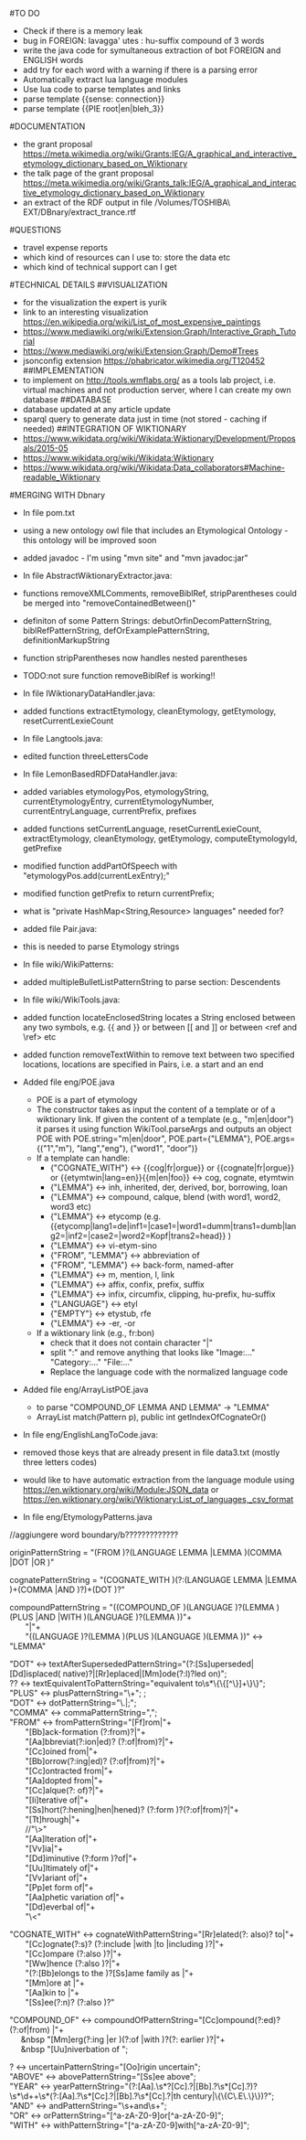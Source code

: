 #TO DO
* Check if there is a memory leak
* bug in FOREIGN: lavagga' utes : hu-suffix compound of 3 words
* write the java code for symultaneous extraction of bot FOREIGN and ENGLISH words
* add try for each word with a warning if there is a parsing error
* Automatically extract lua language modules
* Use lua code to parse templates and links
* parse template {{sense: connection}}
* parse template {{PIE root|en|bleh_3}}

#DOCUMENTATION
* the grant proposal https://meta.wikimedia.org/wiki/Grants:IEG/A_graphical_and_interactive_etymology_dictionary_based_on_Wiktionary
* the talk page of the grant proposal https://meta.wikimedia.org/wiki/Grants_talk:IEG/A_graphical_and_interactive_etymology_dictionary_based_on_Wiktionary
* an extract of the RDF output in file /Volumes/TOSHIBA\ EXT/DBnary/extract_trance.rtf 

#QUESTIONS
* travel expense reports
* which kind of resources can I use to: store the data etc
* which kind of technical support can I get

#TECHNICAL DETAILS
##VISUALIZATION
* for the visualization the expert is yurik
* link to an interesting visualization https://en.wikipedia.org/wiki/List_of_most_expensive_paintings
* https://www.mediawiki.org/wiki/Extension:Graph/Interactive_Graph_Tutorial
* https://www.mediawiki.org/wiki/Extension:Graph/Demo#Trees
* jsonconfig extension https://phabricator.wikimedia.org/T120452
##IMPLEMENTATION
* to implement on http://tools.wmflabs.org/ as a tools lab project, i.e. virtual machines and not production server, where I can create my own database 
##DATABASE
* database updated at any article update
* sparql query to generate data just in time (not stored - caching if needed)
##INTEGRATION OF WIKTIONARY
* https://www.wikidata.org/wiki/Wikidata:Wiktionary/Development/Proposals/2015-05
* https://www.wikidata.org/wiki/Wikidata:Wiktionary
* https://www.wikidata.org/wiki/Wikidata:Data_collaborators#Machine-readable_Wiktionary

#MERGING WITH Dbnary
* In file pom.txt
 * using a new ontology owl file that includes an Etymological Ontology - this ontology will be improved soon
 * added javadoc - I'm using "mvn site" and "mvn javadoc:jar" 

* In file AbstractWiktionaryExtractor.java:
 * functions removeXMLComments, removeBiblRef, stripParentheses could be merged into "removeContainedBetween()"
 * definiton of some Pattern Strings: debutOrfinDecomPatternString, biblRefPatternString, defOrExamplePatternString, definitionMarkupString
 * function stripParentheses now handles nested parentheses
 * TODO:not sure function removeBiblRef is working!!

* In file IWiktionaryDataHandler.java:
 * added functions extractEtymology, cleanEtymology, getEtymology, resetCurrentLexieCount

* In file Langtools.java:
 * edited function threeLettersCode

* In file LemonBasedRDFDataHandler.java:
 * added variables etymologyPos, etymologyString, currentEtymologyEntry, currentEtymologyNumber, currentEntryLanguage, currentPrefix, prefixes
 * added functions setCurrentLanguage, resetCurrentLexieCount, extractEtymology, cleanEtymology, getEtymology, computeEtymologyId, getPrefixe
 * modified function addPartOfSpeech with "etymologyPos.add(currentLexEntry);"
 * modified function getPrefix to return currentPrefix;
 * what is "private HashMap<String,Resource> languages" needed for?

* added file Pair.java:
 * this is needed to parse Etymology strings

* In file wiki/WikiPatterns:
 * added multipleBulletListPatternString to parse section: Descendents

* In file wiki/WikiTools.java:
 * added function locateEnclosedString locates a String	enclosed between any two symbols,
 e.g. {{ and }} or between [[ and ]] or	between	<ref and \ref> etc
 * added function removeTextWithin to remove text between two specified	locations, locations are specified in Pairs, i.e. a start and an end

* Added file eng/POE.java
  * POE is a part of etymology
  * The constructor takes as input the content of a template or of a wiktionary link. If given the content of a template (e.g., "m|en|door") it parses it using function WikiTool.parseArgs and outputs an object POE with POE.string="m|en|door", POE.part={"LEMMA"}, POE.args={("1","m"), "lang","eng"), ("word1", "door")}
  * If a template can handle:
    * {"COGNATE_WITH"} <-> {{cog|fr|orgue}} or {{cognate|fr|orgue}} or {{etymtwin|lang=en}}{{m|en|foo}} <-> cog, cognate, etymtwin
    * {"LEMMA"} <-> inh, inherited, der, derived, bor, borrowing, loan
    * {"LEMMA"} <->  compound, calque, blend (with word1, word2, word3 etc)
    * {"LEMMA"} <-> etycomp (e.g. {{etycomp|lang1=de|inf1=|case1=|word1=dumm|trans1=dumb|lang2=|inf2=|case2=|word2=Kopf|trans2=head}} )
    * {"LEMMA"} <-> vi-etym-sino
    * {"FROM", "LEMMA"} <-> abbreviation of
    * {"FROM", "LEMMA"} <-> back-form, named-after
    * {"LEMMA"} <-> m, mention, l, link
    * {"LEMMA"} <-> affix, confix, prefix, suffix
    * {"LEMMA"} <-> infix, circumfix, clipping, hu-prefix, hu-suffix
    * {"LANGUAGE"} <-> etyl
    * {"EMPTY"} <-> etystub, rfe
    * {"LEMMA"} <-> -er, -or
  * If a wiktionary link (e.g., fr:bon)
    * check that it does not contain character "|"
    * split ":" and remove anything that looks like "Image:..." "Category:..." "File:..."
    * Replace the language code with the normalized language code

* Added file eng/ArrayListPOE.java
  * to parse "COMPOUND_OF LEMMA AND LEMMA" -> "LEMMA"
  * ArrayList<Pair> match(Pattern p), public int getIndexOfCognateOr()



* In file eng/EnglishLangToCode.java:
 * removed those keys that are already present in file data3.txt (mostly three letters codes)
 * would like to have automatic extraction from the language module using
https://en.wiktionary.org/wiki/Module:JSON_data
or
https://en.wiktionary.org/wiki/Wiktionary:List_of_languages,_csv_format


* In file eng/EtymologyPatterns.java <br />

//aggiungere word boundary/b?????????????

originPatternString = "(FROM )?(LANGUAGE LEMMA |LEMMA )(COMMA |DOT |OR )"<br />

cognatePatternString = "(COGNATE_WITH )(?:(LANGUAGE LEMMA |LEMMA )+(COMMA |AND )?)+(DOT )?"<br />

compoundPatternString = "((COMPOUND_OF )(LANGUAGE )?(LEMMA )(PLUS |AND |WITH )(LANGUAGE )?(LEMMA ))"+<br />
&nbsp;&nbsp;&nbsp;&nbsp;&nbsp;&nbsp;          "|"+<br />
&nbsp;&nbsp;&nbsp;&nbsp;&nbsp;&nbsp;          "((LANGUAGE )?(LEMMA )(PLUS )(LANGUAGE )(LEMMA ))" <-> "LEMMA"<br />

"DOT"   <-> textAfterSupersededPatternString="(?:[Ss]uperseded|[Dd]isplaced( native)?|[Rr]eplaced|[Mm]ode(?:l)?led on)";<br />
??      <-> textEquivalentToPatternString="equivalent to\\s*\\{\\{[^\\}]+\\}\\}"; <br />
"PLUS"  <-> plusPatternString="\\+";  ;<br />
"DOT"   <-> dotPatternString="\\.|;";<br />
"COMMA" <-> commaPatternString=",";<br />
"FROM"  <-> fromPatternString="[Ff]rom|"+<br />
&nbsp;&nbsp;&nbsp;&nbsp;&nbsp;&nbsp;         "[Bb]ack-formation (?:from)?|"+<br />
&nbsp;&nbsp;&nbsp;&nbsp;&nbsp;&nbsp;         "[Aa]bbreviat(?:ion|ed)? (?:of|from)?|"+<br />
&nbsp;&nbsp;&nbsp;&nbsp;&nbsp;&nbsp;         "[Cc]oined from|"+<br />
&nbsp;&nbsp;&nbsp;&nbsp;&nbsp;&nbsp;         "[Bb]orrow(?:ing|ed)? (?:of|from)?|"+<br />
&nbsp;&nbsp;&nbsp;&nbsp;&nbsp;&nbsp;         "[Cc]ontracted from|"+<br />
&nbsp;&nbsp;&nbsp;&nbsp;&nbsp;&nbsp;         "[Aa]dopted from|"+<br />
&nbsp;&nbsp;&nbsp;&nbsp;&nbsp;&nbsp;         "[Cc]alque(?: of)?|"+<br />
&nbsp;&nbsp;&nbsp;&nbsp;&nbsp;&nbsp;         "[Ii]terative of|"+<br />
&nbsp;&nbsp;&nbsp;&nbsp;&nbsp;&nbsp;         "[Ss]hort(?:hening|hen|hened)? (?:form )?(?:of|from)?|"+<br />
&nbsp;&nbsp;&nbsp;&nbsp;&nbsp;&nbsp;         "[Tt]hrough|"+<br />
&nbsp;&nbsp;&nbsp;&nbsp;&nbsp;&nbsp;         //"\\>"<br />
&nbsp;&nbsp;&nbsp;&nbsp;&nbsp;&nbsp;         "[Aa]lteration of|"+<br />
&nbsp;&nbsp;&nbsp;&nbsp;&nbsp;&nbsp;         "[Vv]ia|"+<br />
&nbsp;&nbsp;&nbsp;&nbsp;&nbsp;&nbsp;         "[Dd]iminutive (?:form )?of|"+<br />
&nbsp;&nbsp;&nbsp;&nbsp;&nbsp;&nbsp;          "[Uu]ltimately of|"+<br />
&nbsp;&nbsp;&nbsp;&nbsp;&nbsp;&nbsp;          "[Vv]ariant of|"+<br />
&nbsp;&nbsp;&nbsp;&nbsp;&nbsp;&nbsp;          "[Pp]et form of|"+<br />
&nbsp;&nbsp;&nbsp;&nbsp;&nbsp;&nbsp;          "[Aa]phetic variation of|"+<br />
&nbsp;&nbsp;&nbsp;&nbsp;&nbsp;&nbsp;          "[Dd]everbal of|"+<br />
&nbsp;&nbsp;&nbsp;&nbsp;&nbsp;&nbsp;          "\\<"<br />

"COGNATE_WITH" <-> cognateWithPatternString="[Rr]elated(?: also)? to|"+<br />
&nbsp;&nbsp;&nbsp;&nbsp;&nbsp;&nbsp;          "[Cc]ognate(?:s)? (?:include |with |to |including )?|"+<br />
&nbsp;&nbsp;&nbsp;&nbsp;&nbsp;&nbsp;          "[Cc]ompare (?:also )?|"+<br />
&nbsp;&nbsp;&nbsp;&nbsp;&nbsp;&nbsp;          "[Ww]hence (?:also )?|"+<br />
&nbsp;&nbsp;&nbsp;&nbsp;&nbsp;&nbsp;          "(?:[Bb]elongs to the )?[Ss]ame family as |"+<br />
&nbsp;&nbsp;&nbsp;&nbsp;&nbsp;&nbsp;          "[Mm]ore at |"+<br />
&nbsp;&nbsp;&nbsp;&nbsp;&nbsp;&nbsp;          "[Aa]kin to |"+<br />
&nbsp;&nbsp;&nbsp;&nbsp;&nbsp;&nbsp;          "[Ss]ee(?:n)? (?:also )?"<br />

"COMPOUND_OF" <-> compoundOfPatternString="[Cc]ompound(?:ed)? (?:of|from) |"+<br />
&nbsp;&nbsp;&nbsp;&nbsp;&nbsp;&nbsp          "[Mm]erg(?:ing |er )(?:of |with )?(?: earlier )?|"+<br />
&nbsp;&nbsp;&nbsp;&nbsp;&nbsp;&nbsp          "[Uu]niverbation of ";<br />

? <-> uncertainPatternString="[Oo]rigin uncertain";<br />
"ABOVE" <-> abovePatternString="[Ss]ee above";<br />
"YEAR" <-> yearPatternString="(?:[Aa].\\s*?[Cc].?|[Bb].?\\s*[Cc].?)?\\s*\\d++\\s*(?:[Aa].?\\s*[Cc].?|[Bb].?\\s*[Cc].?|th century|\\{\\{C\\.E\\.\\}\\})?";<br />
"AND" <-> andPatternString="\\s+and\\s+";<br />
"OR" <-> orPatternString="[^a-zA-Z0-9]or[^a-zA-Z0-9]";<br />
"WITH" <-> withPatternString="[^a-zA-Z0-9]with[^a-zA-Z0-9]";<br />
